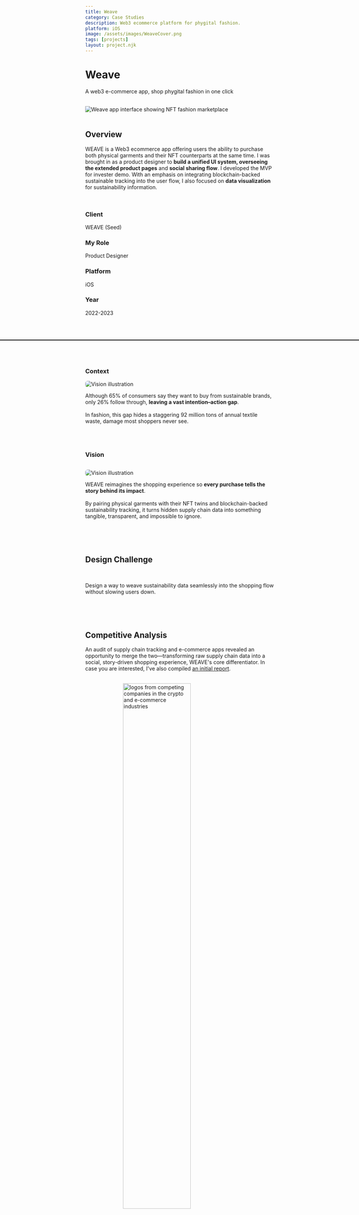 ```yaml
---
title: Weave
category: Case Studies
description: Web3 ecommerce platform for phygital fashion.
platform: iOS
image: /assets/images/WeaveCover.png
tags: [projects]
layout: project.njk
---
```


# Weave

A web3 e-commerce app, shop phygital fashion in one click
<br><br>
<div class="fullwidth-image-container">
  <img src="/assets/images/WeaveCover.png" alt="Weave app interface showing NFT fashion marketplace">
</div>

<br>

## Overview

WEAVE is a Web3 ecommerce app offering users the ability to purchase both physical garments and their NFT counterparts at the same time. I was brought in as a product designer to **build a unified UI system, overseeing the extended product pages** and **social sharing flow**. I developed the MVP for invester demo. With an emphasis on integrating blockchain-backed sustainable tracking into the user flow, I also focused on **data visualization** for sustainability information.

<br>
<div class="layout-twocolumn">
    <div class="column-left">
        <h3>Client</h3>
        <p>WEAVE (Seed)</p>
    </div>
    <div class="column-right">
        <h3>My Role</h3>
        <p>Product Designer</p>
    </div>
</div>
<div class="layout-twocolumn">
    <div class="column-left">
        <h3>Platform</h3>
        <p>iOS</p>
    </div>
    <div class="column-right">
        <h3>Year</h3>
        <p>2022-2023</p>
    </div>
</div>

<br>
<!-- 
<div class="fullwidth-image-container">
  <img src="/assets/images/weave2.webp" alt="Weave app from physical scanning to storytelling process illustration">
</div> -->

<hr style="border: none; border-top: 0.7px solid #000; width: 100vw; margin-left: calc(-50vw + 50%); margin-top: 2rem; margin-bottom: 2rem;">
<br>

<h3>Context</h3>
<div class="layout-threecolumn">
    <div class="column-left">
        <img src="/assets/images/weave11.png" alt="Vision illustration" style=" max-width: 75%; border-radius: 6px;">
    </div>
    <div class="column-right">
        <p>Although 65% of consumers say they want to buy from sustainable brands, only 26% follow through, <strong>leaving a vast intention–action gap</strong>.
        <br><br>In fashion, this gap hides a staggering 92 million tons of annual textile waste, damage most shoppers never see.</p>
    </div>
</div>
<br><br>
<h3>Vision</h3>
<div class="layout-threecolumn">
    <div class="column-left">
        <img src="/assets/images/weave10.png" alt="Vision illustration" style="margin-top: 1em; max-width: 80%; border-radius: 6px;">
    </div>
    <div class="column-right">
        <p>WEAVE reimagines the shopping experience so <strong>every purchase tells the story behind its impact</strong>. <br><br>By pairing physical garments with their NFT twins and blockchain-backed sustainability tracking, it turns hidden supply chain data into something tangible, transparent, and impossible to ignore.
        </p>
    </div>
</div>
<br>

<div class="dark-blue-section">
    <br><br>
    <div class="plain">
        <h2>Design Challenge</h2><br>
        <p>Design a way to weave sustainability data seamlessly into the shopping flow without slowing users down.
    </div>
    <br><br>
</div>
<br>

## Competitive Analysis

An audit of supply chain tracking and e-commerce apps revealed an opportunity to merge the two—transforming raw supply chain data into a social, story-driven shopping experience, WEAVE's core differentiator. In case you are interested, I've also compiled [an initial report](https://medium.com/@luoyanxiu/designing-for-impact-a-case-study-on-integrating-nfts-for-a-transparent-and-sustainable-fashion-f26fdc6e5cbf).

<br>

<img src="/assets/images/competitive.png" alt="logos from competing companies in the crypto and e-commerce industries" style="width: 60%; display: block; margin: 0 auto;">
<br>

## UX Research

<div class="layout-threecolumn-2">
    <div><h1>14</div>
    <div><h1>12</div>
    <div><h1>100+</div>
</div>
<div class="layout-threecolumn-2">
    <div>User Interviews</div>
    <div>Brand Engagements</div>
    <div>Survey Forms</div>
</div>
<br>

What does sustainable fashion mean to online shoppers — and **what would convince users to switch platforms**? What builds credibility, curiosity, and conversion in a crowded, trend-sensitive market? 

After conducting **in-person user interviews** with online shoppers, designers, and NFT collectors, hosting brand engagement sessions, collecting **Google form survey data**, and creating **user journey mapping**, we identified and understood current users' needs. 

<div class="quote-container">
  <p>Numbers won't win me over. Zara has done that too many times with their carbon-offset. Give me something I should care about.</p>
  <cite>— Anonymous shopper</cite>
</div>

<div class="quote-container">
  <p>I've yet to find a place where I can shop both physical AND digital fashion at the same time.</p>
  <cite>— Hannah, Fashion designer</cite>
</div>

<div class="quote-container">
  <p>It's one thing to own. To participate and be part of it--that's a whole lot more attractive.</p>
  <cite>— NFT Collector</cite>
</div>

<br>

Our research surfaced a few consistent themes:

<ol style="list-style-position: decimal inside; padding-left: 1em; margin-bottom: 1rem; font-size: 1.1rem; line-height: 1.6;">
    <li style="padding-left: 1em;">Users are skeptical of vague sustainability claims
	<li style="padding-left: 1em;">Social media and brand signaling played a bigger role than expected in conversion
</ol>

Through user interviews, we zeroed in on our Persona.

<br>


![A persona featuring Emily's goals and frustrations.](/assets/images/WeavePersona.png)


![A persona featuring Michael's goals and frustrations.](/assets/images/WeavePersona2.png)


<div class="dark-blue-section">
    <br><br>
    <div class="layout-twocolumn">
        <h2>Design Objectives</h2>
    </div>
    <br>
    <div class="layout-twocolumn">
        <div class="column-left">
            <h2>Integration</h2>
            <img src="/assets/images/integration.webp">
        </div>
        <div class="column-right">
            <br>
            <p>Connect physical products and NFTs <strong>in one flow</strong>—no tab-switching, just tap-and-shop.</p>
        </div>
    </div>
    <br>
    <div class="layout-twocolumn">
        <div class="column-left">
            <h2>Simplification</h2>
            <img src="/assets/images/simplification.webp">
        </div>
        <div class="column-right">
        <br>
            <p>Synthesize and layer information—<strong>hide jargons, show what matters</strong>.</p>
        </div>
    </div>
    <br>
    <div class="layout-twocolumn">
        <div class="column-left">
            <h2>Participation</h2>
            <img src="/assets/images/participation.webp">
        </div>
        <div class="column-right">
        <br>
            <p>Let users explore the supply chain as a <strong>story</strong>—flippable, stackable, shareable.</p>
        </div>
    </div>
    <br><br>
</div>

<br>

Now, let's tackled these three objectives one by one.

<br>


## Wireframe: Tackling Phygital Integration

The core flow guides new users to register, browse, and buy physical garment AND digital NFTs in one seamless experience.

![WEAVE's primary user flow](/assets/images/WeavePrimaryFlow.webp)

A secondary flow exists when a user already owns a physical garment and wants to access its NFT twin through the app.

![WEAVE's physical garment led user flow](/assets/images/weavephysicalflow.jpeg)

<br>
<hr style="border: none; border-top: 0.7px solid #000; width: 100vw; margin-left: calc(-50vw + 50%); margin-top: 2rem; margin-bottom: 2rem;">

## User Testing: Information for Depth, Not Overload

With a solid foundation in place, I created a minimal prototype. The usability study surfaced key friction points, leading to several major design changes. The most significant on is applying more dynamic, physical interactions to card UI.

<br>

<div class="layout-twocolumn">
    <div class="column-left">
        <h3>Problem</h3>
        <p>The full supply chain breakdown was shown upfront, overwhelming users who were here to shop.</p>
    </div>
    <div class="column-right">
        <h3>Solution</h3>
        <p><strong>A dynamic card stacknig visual that shows</strong> high-level summary before checkout and a full supply chain tracking experience post-purchase.</p>
    </div>
</div>

![Before and after userflow for guest checkout](/assets/images/usertest2.png)

<br>

<!-- ### ① Perfecting Integrated Checkout

<div class="layout-twocolumn">
    <div class="column-left">
        <h3>Problem</h3>
        <p>Wallet setup was mandatory before checkout, leading to drop-offs.</p>
    </div>
    <div class="column-right">
        <h3>Solution</h3>
        <p>Introduced <strong>guest checkout</strong> with auto-wallet creation by email. <strong>Wallet setup is deferred to post-purchase</strong>.</p>
    </div>
</div>

<div class="fullwidth-image-container">
  <img src="/assets/images/usertest1.png" alt="Before and after userflow for guest checkout">
</div> -->

## Kicking it up to high fidelity

I started shaping WEAVE's visual design by gathering references, research, and inspiration to define its brand identity.

<div class="fullwidth-image-container">
  <img src="/assets/images/hifidelity.png" alt="Weave app interface showing NFT fashion marketplace">
</div>

<!-- <div class="highlight-text">
    The magic of strong visuals and digestable narratives for socials.
</div> -->

Each step in the garment history and each stakeholder in the supplychain is brokendown into digestable, sharable pieces. Meeting the needs of social-native users.

<br>

<div class="fullwidth-image-container">
  <img src="/assets/images/CardSocial.png" alt="Prototype of WEAVE highlighting the ease of sharing garment history on socials">
</div>

<div class="highlight-text">
    An one-stop integrated <br>checkout flow
</div>

<div style="text-align: center; width: 60%; margin-left: auto; margin-right: auto;">
  <img src="/assets/images/OneStopShop.png" alt="3D View + integrated checkout system (more on this later)." style="max-width: 100%; height: auto;">
</div>

<div class="highlight-text">
   Dynamic UI<br>Stack, Scroll, Expand
</div>

Key details upfront, deeper data on flip—balancing transparency with engagement. Users explore at their own pace.

<video autoplay loop muted playsinline style="width: 100%; height: auto; display: block; clip-path: inset(0 0 5px 0);">
  <source src="/assets/images/cardflip.mov" type="video/mp4">
</video>

Dynamic card flip to decluster and store information--Key information upfront, and supporting evidence, certificates, data points in the back.

<br>

<div style="text-align: center; width: 60%; margin-left: auto; margin-right: auto;">

  ![Card stacking motion).](/assets/images/stack.gif)
</div>

A concept demo to showcase the physical to digital "stacking" behind the choice of card deck UI.

<div style="text-align: center;">

![NFC tag scan to access product.](/assets/images/conceptnft.gif)

</div>

<br>

---

<!-- <br>

## Style Guide

Logo, color, typography

![Style guide for WEAVE](/assets/images/weavebrand.webp)

<br>

--- -->

<br>

## Result

<div class="layout-threecolumn-2">
    <div><h1>5.8%</div>
    <div><h1>20%+</div>
    <div><h1>27%</div>
</div>
<div class="layout-threecolumn-2">
    <div>Conversion Rate</div>
    <div>User-Generated Content</div>
    <div>DAU/MAU</div>
</div>
<br>

WEAVE launched a private TestFlight beta (invite-only) to ~150 targeted users. The combination of interactive product storytelling and simplified checkout encouraged faster decisions from first-time buyers; 22% of users posted at least one product story, comment, or review within 30 days, signaling strong early engagement.

The closed beta achieved above-average engagement and conversion, but the company paused public launch due to funding constraints. The product's design insights continue to inform related projects and future opportunities.